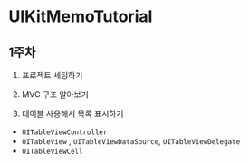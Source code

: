 # UIKitMemoTutorial
## 1주차 
1. 프로젝트 세팅하기

2. MVC 구조 알아보기

3. 테이블 사용해서 목록 표시하기
- `UITableViewController` 
- `UITableView` , `UITableViewDataSource`, `UITableViewDelegate`
- `UITableViewCell`
